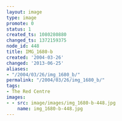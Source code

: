 ```yaml
---
layout: image
type: image
promote: 0
status: 1
created_ts: 1080280880
changed_ts: 1372159375
node_id: 448
title: IMG_1680-b
created: '2004-03-26'
changed: '2013-06-25'
aliases:
- "/2004/03/26/img_1680_b/"
permalink: "/2004/03/26/img_1680_b/"
tags:
- The Red Centre
images:
- - src: image/images/img_1680-b-448.jpg
    name: img_1680-b-448.jpg
---
```


